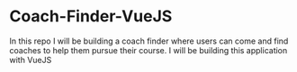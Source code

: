 # Coach-Finder-VueJS
In this repo I will be building a coach finder where users can come and find coaches to help them pursue their course. I will be building this application with VueJS
